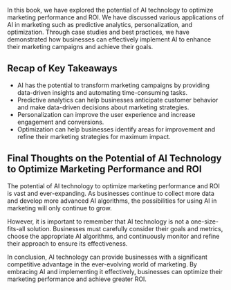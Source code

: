 
In this book, we have explored the potential of AI technology to optimize marketing performance and ROI. We have discussed various applications of AI in marketing such as predictive analytics, personalization, and optimization. Through case studies and best practices, we have demonstrated how businesses can effectively implement AI to enhance their marketing campaigns and achieve their goals.

Recap of Key Takeaways
----------------------

* AI has the potential to transform marketing campaigns by providing data-driven insights and automating time-consuming tasks.
* Predictive analytics can help businesses anticipate customer behavior and make data-driven decisions about marketing strategies.
* Personalization can improve the user experience and increase engagement and conversions.
* Optimization can help businesses identify areas for improvement and refine their marketing strategies for maximum impact.

Final Thoughts on the Potential of AI Technology to Optimize Marketing Performance and ROI
------------------------------------------------------------------------------------------

The potential of AI technology to optimize marketing performance and ROI is vast and ever-expanding. As businesses continue to collect more data and develop more advanced AI algorithms, the possibilities for using AI in marketing will only continue to grow.

However, it is important to remember that AI technology is not a one-size-fits-all solution. Businesses must carefully consider their goals and metrics, choose the appropriate AI algorithms, and continuously monitor and refine their approach to ensure its effectiveness.

In conclusion, AI technology can provide businesses with a significant competitive advantage in the ever-evolving world of marketing. By embracing AI and implementing it effectively, businesses can optimize their marketing performance and achieve greater ROI.